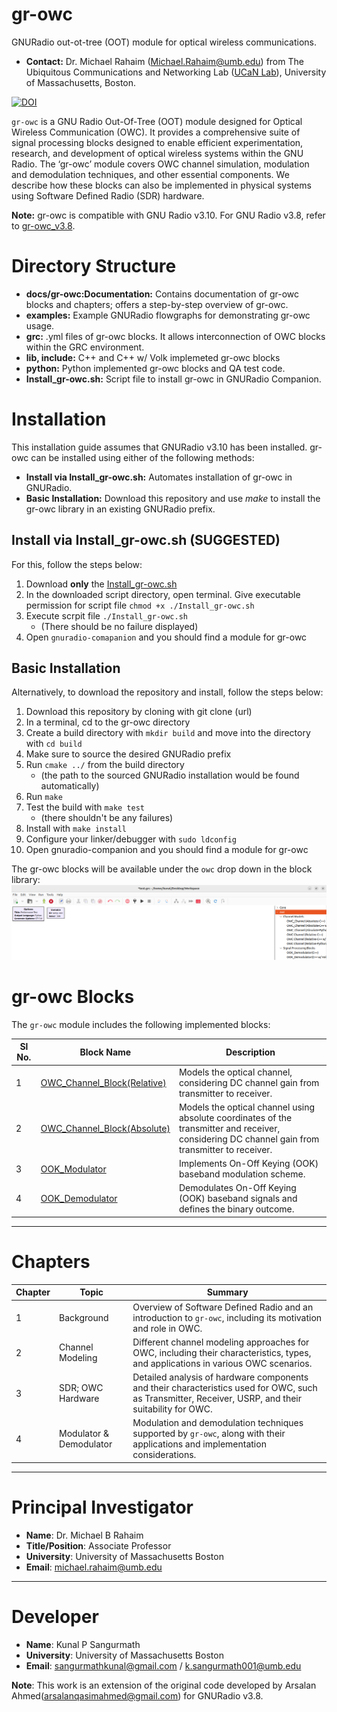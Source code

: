 # gr-owc
GNURadio out-ot-tree (OOT) module for optical wireless communications. 

* **Contact:** Dr. Michael Rahaim (<Michael.Rahaim@umb.edu>) from The Ubiquitous Communications and Networking Lab ([UCaN Lab](https://www.umb.edu/ucanlab)), University of Massachusetts, Boston.

<a href="https://zenodo.org/badge/latestdoi/323626297"><img src="https://zenodo.org/badge/323626297.svg" alt="DOI"></a>

`gr-owc` is a GNU Radio Out-Of-Tree (OOT) module designed for Optical Wireless Communication (OWC). It provides a comprehensive suite of signal processing blocks designed to enable efficient experimentation, research, and development of optical wireless systems within the GNU Radio. The ‘gr-owc’ module covers OWC channel simulation, modulation and demodulation techniques, and other essential components. We describe how these blocks can also be implemented in physical systems using Software Defined Radio (SDR) hardware. 

**Note:** gr-owc is compatible with GNU Radio v3.10. For GNU Radio v3.8, refer to [gr-owc_v3.8](https://github.com/UCaNLabUMB/gr-owc/releases/tag/v1.1.0). 

# Directory Structure
* **docs/gr-owc:Documentation:** Contains documentation of gr-owc blocks and chapters; offers a step-by-step overview of gr-owc.
* **examples:** Example GNURadio flowgraphs for demonstrating gr-owc usage.
* **grc:** .yml files of gr-owc blocks. It allows interconnection of OWC blocks within the GRC environment.
* **lib, include:** C++ and C++ w/ Volk implemeted gr-owc blocks
* **python:** Python implemented gr-owc blocks and QA test code.
* **Install_gr-owc.sh:** Script file to install gr-owc in GNURadio Companion.

# Installation

This installation guide assumes that GNURadio v3.10 has been installed. gr-owc can be installed using either of the following methods:
* **Install via Install_gr-owc.sh:** Automates installation of gr-owc in GNURadio.
* **Basic Installation:** Download this repository and use _make_ to install the gr-owc library in an existing GNURadio prefix.



## Install via Install_gr-owc.sh (SUGGESTED)
For this, follow the steps below:

1. Download **only** the [Install_gr-owc.sh](https://github.com/UCaNLabUMB/gr-owc/blob/main/Install_gr-owc.sh)
2. In the downloaded script directory, open terminal. Give executable permission for script file `chmod +x ./Install_gr-owc.sh`
3. Execute scrpit file `./Install_gr-owc.sh`
   * (There should be no failure displayed)
4. Open `gnuradio-comapanion` and you should find a module for gr-owc
   


## Basic Installation
Alternatively, to download the repository and install, follow the steps below:

1. Download this repository by cloning with git clone (url)
1. In a terminal, cd to the gr-owc directory
1. Create a build directory with `mkdir build` and move into the directory with `cd build`
1. Make sure to source the desired GNURadio prefix
1. Run `cmake ../` from the build directory
   * (the path to the sourced GNURadio installation would be found automatically)
1. Run `make`
1. Test the build with `make test` 
   * (there shouldn't be any failures)
1. Install with `make install`
1. Configure your linker/debugger with `sudo ldconfig`
1. Open gnuradio-companion and you should find a module for gr-owc

The gr-owc blocks will be available under the `owc` drop down in the block library:
![gr-owc in GRC](https://github.com/UCaNLabUMB/gr-owc/blob/main/docs/gr-owc%3A%20Documentation/Images/gr-owc_in_GRC.png)


# gr-owc Blocks

The `gr-owc` module includes the following implemented blocks:

| Sl No. | Block Name                    | Description                                                                                               |
|--------|--------------------------------|-----------------------------------------------------------------------------------------------------------|
| 1      | [OWC_Channel_Block(Relative)](https://github.com/UCaNLabUMB/gr-owc/blob/main/docs/gr-owc%3A%20Documentation/Blocks/OWC_Channel_Model(Relative).md)   | Models the optical channel, considering DC channel gain from transmitter to receiver.                     |
| 2      | [OWC_Channel_Block(Absolute)](https://github.com/UCaNLabUMB/gr-owc/blob/main/docs/gr-owc%3A%20Documentation/Blocks/OWC_Channel_Block(Absolute).md)    | Models the optical channel using absolute coordinates of the transmitter and receiver, considering DC channel gain from transmitter to receiver. |
| 3      | [OOK_Modulator](https://github.com/UCaNLabUMB/gr-owc/blob/main/docs/gr-owc%3A%20Documentation/Blocks/OOK_Modulator.md)                  | Implements On-Off Keying (OOK) baseband modulation scheme.                                                |
| 4      | [OOK_Demodulator](https://github.com/UCaNLabUMB/gr-owc/blob/main/docs/gr-owc%3A%20Documentation/Blocks/OOK_Demodulator.md)                | Demodulates On-Off Keying (OOK) baseband signals and defines the binary outcome.                          |                      |

---

# Chapters

| Chapter | Topic                | Summary                                                                                                               |
|---------|-----------------------|-----------------------------------------------------------------------------------------------------------------------|
| 1       | Background            | Overview of Software Defined Radio and an introduction to `gr-owc`, including its motivation and role in OWC.         |
| 2       | Channel Modeling      | Different channel modeling approaches for OWC, including their characteristics, types, and applications in various OWC scenarios. |
| 3       | SDR; OWC Hardware     | Detailed analysis of hardware components and their characteristics used for OWC, such as Transmitter, Receiver, USRP, and their suitability for OWC. |
| 4       | Modulator & Demodulator | Modulation and demodulation techniques supported by `gr-owc`, along with their applications and implementation considerations. |

---

# Principal Investigator

- **Name**: Dr. Michael B Rahaim  
- **Title/Position**: Associate Professor  
- **University**: University of Massachusetts Boston  
- **Email**: michael.rahaim@umb.edu  

---

# Developer

- **Name**: Kunal P Sangurmath  
- **University**: University of Massachusetts Boston  
- **Email**: sangurmathkunal@gmail.com / k.sangurmath001@umb.edu  

**Note**: This work is an extension of the original code developed by Arsalan Ahmed(<arsalanqasimahmed@gmail.com>) for GNURadio v3.8.
